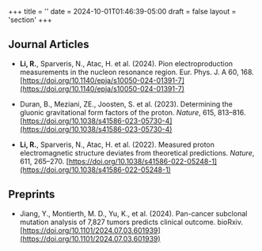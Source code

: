 +++
title = ''
date = 2024-10-01T01:46:39-05:00
draft = false
layout = 'section'
+++

## Journal Articles
- **Li, R.**, Sparveris, N., Atac, H. et al. (2024). Pion electroproduction measurements in the nucleon resonance region. Eur. Phys. J. A 60, 168. [https://doi.org/10.1140/epja/s10050-024-01391-7](https://doi.org/10.1140/epja/s10050-024-01391-7)

- Duran, B., Meziani, ZE., Joosten, S. et al. (2023). Determining the gluonic gravitational form factors of the proton. *Nature*, 615, 813–816. [https://doi.org/10.1038/s41586-023-05730-4](https://doi.org/10.1038/s41586-023-05730-4)

- **Li, R.**, Sparveris, N., Atac, H. et al. (2022). Measured proton electromagnetic structure deviates from theoretical predictions. *Nature*, 611, 265–270. [https://doi.org/10.1038/s41586-022-05248-1](https://doi.org/10.1038/s41586-022-05248-1)

## Preprints
- Jiang, Y., Montierth, M. D., Yu, K., et al. (2024). Pan-cancer subclonal mutation analysis of 7,827 tumors predicts clinical outcome. bioRxiv. [https://doi.org/10.1101/2024.07.03.601939](https://doi.org/10.1101/2024.07.03.601939)



